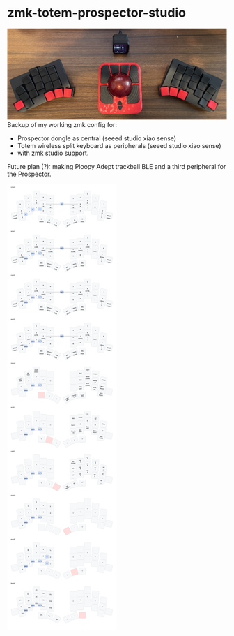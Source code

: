 # zmk-totem-prospector-studio
![current setup](other/IMG_5995.jpg)
Backup of my working zmk config for:
* Prospector dongle as central (seeed studio xiao sense)
* Totem wireless split keyboard as peripherals (seeed studio xiao sense)
* with zmk studio support.

Future plan (?): making Ploopy Adept trackball BLE and a third peripheral for the Prospector.

![current setup](other/my_keymap.svg)


